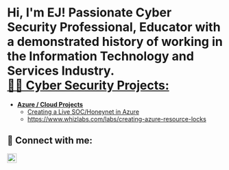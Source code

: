 <h1>Hi, I'm EJ!
   Passionate Cyber Security Professional, Educator with a demonstrated history of working in the Information Technology and Services Industry.<br/><a href

<h2>👨‍💻 Cyber Security Projects:</h2>

- <b>Azure / Cloud Projects</b>
  - [Creating a Live SOC/Honeynet in Azure](https://github.com/ej-ok/Cloud-SOC)
  - https://www.whizlabs.com/labs/creating-azure-resource-locks




<h2> 🤳 Connect with me:</h2>


[<img align="left" alt="ej-ok | LinkedIn" width="22px" src="https://cdn.jsdelivr.net/npm/simple-icons@v3/icons/linkedin.svg" />][linkedin]



[linkedin]: www.linkedin.com/in/ej-okafor-85344586



